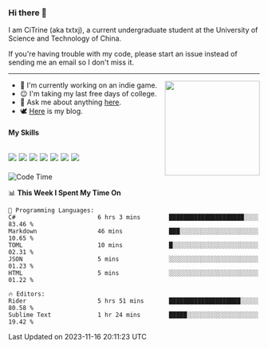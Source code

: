 ### Hi there 👋

I am CiTrine (aka txtxj), a current undergraduate student at the University of Science and Technology of China.

If you're having trouble with my code, please start an issue instead of sending me an email so I don't miss it.

---

<img align="right" height="190" src="http://github-profile-summary-cards.vercel.app/api/cards/stats?username=txtxj&theme=vue">

- 🌱 I'm currently working on an indie game.
- 😉 I'm taking my last free days of college.
- 💬 Ask me about anything [here](https://github.com/txtxj/txtxj/issues).
- 🕊️ [Here](https://txtxj.top) is my blog.

#### My Skills

![](https://img.shields.io/badge/Unity-000000?logo=unity&logoColor=fff)
![](https://img.shields.io/badge/C%23-239120?logo=csharp&logoColor=fff)
![](https://img.shields.io/badge/Python-3e74a2?logo=python&logoColor=fff)
![](https://img.shields.io/badge/C++-65318e?logo=cplusplus&logoColor=fff)
![](https://img.shields.io/badge/C-5654a2?logo=c&logoColor=fff)
![](https://img.shields.io/badge/Blender-f5792a?logo=blender&logoColor=fff)
![](https://img.shields.io/badge/MS%20SQL-cc2927?logo=microsoftsqlserver&logoColor=fff)
---

<!--START_SECTION:waka-->
![Code Time](http://img.shields.io/badge/Code%20Time-1%2C469%20hrs%2043%20mins-blue)

📊 **This Week I Spent My Time On** 

```text
💬 Programming Languages: 
C#                       6 hrs 3 mins        █████████████████████░░░░   83.46 % 
Markdown                 46 mins             ███░░░░░░░░░░░░░░░░░░░░░░   10.65 % 
TOML                     10 mins             █░░░░░░░░░░░░░░░░░░░░░░░░   02.31 % 
JSON                     5 mins              ░░░░░░░░░░░░░░░░░░░░░░░░░   01.23 % 
HTML                     5 mins              ░░░░░░░░░░░░░░░░░░░░░░░░░   01.22 % 

🔥 Editors: 
Rider                    5 hrs 51 mins       ████████████████████░░░░░   80.58 % 
Sublime Text             1 hr 24 mins        █████░░░░░░░░░░░░░░░░░░░░   19.42 % 
```


 Last Updated on 2023-11-16 20:11:23 UTC
<!--END_SECTION:waka-->
